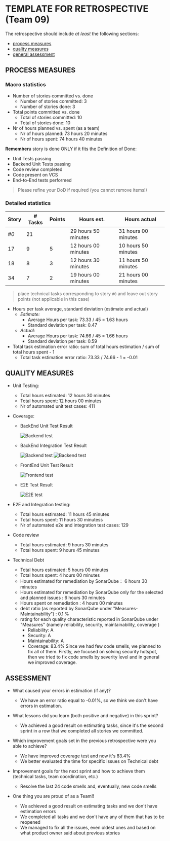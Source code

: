 # TEMPLATE FOR RETROSPECTIVE (Team 09)

The retrospective should include _at least_ the following
sections:

- [process measures](#process-measures)
- [quality measures](#quality-measures)
- [general assessment](#assessment)

## PROCESS MEASURES

### Macro statistics

- Number of stories committed vs. done
  - Number of stories committed: 3
  - Number of stories done: 3
- Total points committed vs. done
  - Total of stories committed: 10
  - Total of stories done: 10
- Nr of hours planned vs. spent (as a team)
  - Nr of hours planned: 73 hours 20 minutes
  - Nr of hours spent: 74 hours 40 minutes

**Remember**a story is done ONLY if it fits the Definition of Done:

- Unit Tests passing
- Backend Unit Tests passing
- Code review completed
- Code present on VCS
- End-to-End tests performed

> Please refine your DoD if required (you cannot remove items!)

### Detailed statistics

| Story | # Tasks | Points | Hours est.          | Hours actual        |
| ----- | ------- | ------ | ------------------- | ------------------- |
| _#0_  | 21      |        | 29 hours 50 minutes | 31 hours 00 minutes |
| 17    | 9       | 5      | 12 hours 00 minutes | 10 hours 50 minutes |
| 18    | 8       | 3      | 12 hours 30 minutes | 11 hours 50 minutes |
| 34    | 7       | 2      | 19 hours 00 minutes | 21 hours 00 minutes |

> place technical tasks corresponding to story `#0` and leave out story points (not applicable in this case)

- Hours per task average, standard deviation (estimate and actual)
  - _Estimate:_
    - Average Hours per task: 73.33 / 45 = 1.63 hours
    - Standard deviation per task: 0.47
  - _Actual:_
    - Average Hours per task: 74.66 / 45 = 1.66 hours
    - Standard deviation per task: 0.59
- Total task estimation error ratio: sum of total hours estimation / sum of total hours spent - 1
  - Total task estimation error ratio: 73.33 / 74.66 - 1 = -0.01

## QUALITY MEASURES

- Unit Testing:

  - Total hours estimated: 12 hours 30 minutes
  - Total hours spent: 12 hours 00 minutes
  - Nr of automated unit test cases: 411

- Coverage:

  - BackEnd Unit Test Result

    ![Backend test](./image/unitBackend.jpg)

  - BackEnd Integration Test Result

    ![Backend test](./image/integrationBackend_1.jpg)
    ![Backend test](./image/integrationBackend_2.jpg)

  - FrontEnd Unit Test Result

    ![Frontend test](./image/unitFrontend.jpg)

  - E2E Test Result

    ![E2E test](./image/e2e.png)

- E2E and Integration testing:
  - Total hours estimated: 11 hours 45 minutes
  - Total hours spent: 11 hours 30 minutess
  - Nr of automated e2e and integration test cases: 129
- Code review

  - Total hours estimated: 9 hours 30 minutes
  - Total hours spent: 9 hours 45 minutes

- Technical Debt
  - Total hours estimated: 5 hours 00 minutes
  - Total hours spent: 4 hours 00 minutes
  - Hours estimated for remediation by SonarQube： 6 hours 30 minutes
  - Hours estimated for remediation by SonarQube only for the selected and planned issues : 6 hours 30 minutes
  - Hours spent on remediation : 4 hours 00 minutes
  - debt ratio (as reported by SonarQube under "Measures-Maintainability") : 0.1 %
  - rating for each quality characteristic reported in SonarQube under "Measures" (namely reliability, security, maintainability, coverage )
    - Reliability: A
    - Security: A
    - Maintainability: A
    - Coverage: 83.4%
  Since we had few code smells, we planned to fix all of them.
  Firstly, we focused on solving security hotspot, then we tried to fix code smells by severity level and in general we improved coverage.

## ASSESSMENT

- What caused your errors in estimation (if any)?

  - We have an error ratio equal to -0.01%, so we think we don't have errors in estimation.

- What lessons did you learn (both positive and negative) in this sprint?

  - We achieved a good result on estimating tasks, since it's the second sprint in a row that we completed all stories we committed.

- Which improvement goals set in the previous retrospective were you able to achieve?

  - We have improved coverage test and now it's 83.4%
  - We better evaluated the time for specific issues on Technical debt

- Improvement goals for the next sprint and how to achieve them (technical tasks, team coordination, etc.)

  - Resolve the last 24 code smells and, eventually, new code smells 

- One thing you are proud of as a Team!!

  - We achieved a good result on estimating tasks and we don't have estimation errors
  - We completed all tasks and we don't have any of them that has to be reopened
  - We managed to fix all the issues, even oldest ones and based on what product owner said about previous stories
